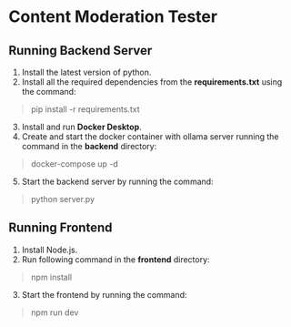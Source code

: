 # Content Moderation Tester
## Running Backend Server
1. Install the latest version of python.
2. Install all the required dependencies from the **requirements.txt** using the command:
> pip install -r requirements.txt
3. Install and run **Docker Desktop**.
4. Create and start the docker container with ollama server running the command in the **backend** directory:
> docker-compose up -d
5. Start the backend server by running the command:
> python server.py

## Running Frontend
1. Install Node.js.
2. Run following command in the **frontend** directory:
> npm install
3. Start the frontend by running the command:
> npm run dev
